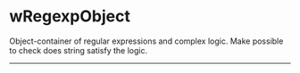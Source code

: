 # wRegexpObject

Object-container of regular expressions and complex logic. Make possible to check does string satisfy the logic.

_ _ _ _ _ _
